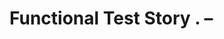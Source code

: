 # Functional Test Story <epic>.<story> – <title>

Trace: <original user story reference>

## Objective
Clear goal of validation & business value.

## Scenario Index
| ID | Scenario | Layer | Tags |
|----|----------|-------|------|

## Detailed Scenarios
### <ID> <Scenario Title>
**Preconditions**:
**Steps**:
1. 
2. 
**Assertions**:
- 

(Repeat for each)

## Negative / Edge Cases
List with IDs referencing above or additional.

## Test Data
| Label | Description | Values |
|-------|-------------|--------|

## Automation Strategy
Where and how specs will be implemented.

## Metrics & Instrumentation
What to collect (latency, drift, etc.).

## Open Questions
- 
